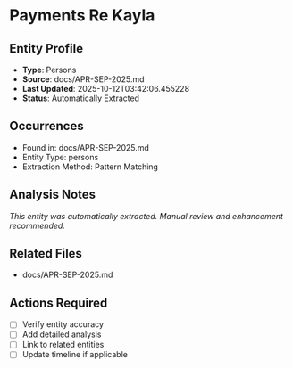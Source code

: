 # Payments Re Kayla

## Entity Profile
- **Type**: Persons
- **Source**: docs/APR-SEP-2025.md
- **Last Updated**: 2025-10-12T03:42:06.455228
- **Status**: Automatically Extracted

## Occurrences
- Found in: docs/APR-SEP-2025.md
- Entity Type: persons
- Extraction Method: Pattern Matching

## Analysis Notes
*This entity was automatically extracted. Manual review and enhancement recommended.*

## Related Files
- docs/APR-SEP-2025.md

## Actions Required
- [ ] Verify entity accuracy
- [ ] Add detailed analysis
- [ ] Link to related entities
- [ ] Update timeline if applicable
